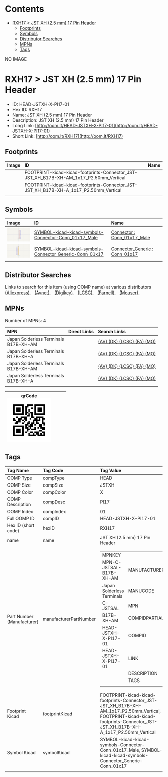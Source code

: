 



Contents
========

* [RXH17 > JST XH (2.5 mm) 17 Pin Header](#rxh17--jst-xh-25-mm-17-pin-header)
	* [Footprints](#footprints)
	* [Symbols](#symbols)
	* [Distributor Searches](#distributor-searches)
	* [MPNs](#mpns)
	* [Tags](#tags)
  
NO IMAGE  
# RXH17 > JST XH (2.5 mm) 17 Pin Header

- ID: HEAD-JSTXH-X-PI17-01
- Hex ID: RXH17
- Name: JST XH (2.5 mm) 17 Pin Header
- Description: JST XH (2.5 mm) 17 Pin Header
- Long Link: [http://oom.lt/HEAD-JSTXH-X-PI17-01](http://oom.lt/HEAD-JSTXH-X-PI17-01)
- Short Link: [http://oom.lt/RXH17](http://oom.lt/RXH17)

## Footprints
  

|Image|ID|Name|
| :--- | :--- | :--- |
||FOOTPRINT-kicad-kicad-footprints-Connector_JST-JST_XH_B17B-XH-AM_1x17_P2.50mm_Vertical||
||FOOTPRINT-kicad-kicad-footprints-Connector_JST-JST_XH_B17B-XH-A_1x17_P2.50mm_Vertical||
||||

## Symbols
  

|Image|ID|Name|
| :--- | :--- | :--- |
|[![](https://raw.githubusercontent.com/oomlout/oomlout_OOMP_eda_V2/main/SYMBOL/kicad/kicad-symbols/Connector/Conn_01x17_Male/image_140.png)](https://github.com/oomlout/oomlout_OOMP_eda_V2/tree/main/SYMBOL/kicad/kicad-symbols/Connector/Conn_01x17_Male/)|[SYMBOL-kicad-kicad-symbols-Connector-Conn_01x17_Male](https://github.com/oomlout/oomlout_OOMP_eda_V2/tree/main/SYMBOL/kicad/kicad-symbols/Connector/Conn_01x17_Male/)|[Connector : Conn_01x17_Male](https://github.com/oomlout/oomlout_OOMP_eda_V2/tree/main/SYMBOL/kicad/kicad-symbols/Connector/Conn_01x17_Male/)|
|[![](https://raw.githubusercontent.com/oomlout/oomlout_OOMP_eda_V2/main/SYMBOL/kicad/kicad-symbols/Connector_Generic/Conn_01x17/image_140.png)](https://github.com/oomlout/oomlout_OOMP_eda_V2/tree/main/SYMBOL/kicad/kicad-symbols/Connector_Generic/Conn_01x17/)|[SYMBOL-kicad-kicad-symbols-Connector_Generic-Conn_01x17](https://github.com/oomlout/oomlout_OOMP_eda_V2/tree/main/SYMBOL/kicad/kicad-symbols/Connector_Generic/Conn_01x17/)|[Connector_Generic : Conn_01x17](https://github.com/oomlout/oomlout_OOMP_eda_V2/tree/main/SYMBOL/kicad/kicad-symbols/Connector_Generic/Conn_01x17/)|
||||

## Distributor Searches
  
Links to search for this item (using OOMP name) at various distributors  
[(Aliexpress) ](https://www.aliexpress.com/wholesale?SearchText=1117JST+XH+2.5+mm+17+Pin+Header)&nbsp;&nbsp;&nbsp;[(Avnet) ](https://www.avnet.com/shop/us/search/JST+XH+2.5+mm+17+Pin+Header)&nbsp;&nbsp;&nbsp;[(Digikey) ](https://www.digikey.co.uk/en/products/result?s=JST+XH+2.5+mm+17+Pin+Header)&nbsp;&nbsp;&nbsp;[(LCSC) ](https://www.lcsc.com/search?q=JST+XH+2.5+mm+17+Pin+Header)&nbsp;&nbsp;&nbsp;[(Farnell) ](https://uk.farnell.com/search?st=JST+XH+2.5+mm+17+Pin+Header)&nbsp;&nbsp;&nbsp;[(Mouser) ](https://www.mouser.com/c/?q=JST+XH+2.5+mm+17+Pin+Header)&nbsp;&nbsp;&nbsp;
## MPNs
  
Number of MPNs: 4  

|MPN|Direct Links|Search Links|
| :--- | :--- | :--- |
|Japan Solderless Terminals<br>B17B-XH-AM||[(AV) ](https://www.avnet.com/shop/us/search/B17B-XH-AM)[(DK) ](https://www.digikey.co.uk/products/en?keywords=B17B-XH-AM)[(LCSC) ](https://www.lcsc.com/search?q=B17B-XH-AM)[(FA) ](https://uk.farnell.com/search?st=B17B-XH-AM)[(MO) ](https://www.mouser.com/c/?q=B17B-XH-AM)|
|Japan Solderless Terminals<br>B17B-XH-A||[(AV) ](https://www.avnet.com/shop/us/search/B17B-XH-A)[(DK) ](https://www.digikey.co.uk/products/en?keywords=B17B-XH-A)[(LCSC) ](https://www.lcsc.com/search?q=B17B-XH-A)[(FA) ](https://uk.farnell.com/search?st=B17B-XH-A)[(MO) ](https://www.mouser.com/c/?q=B17B-XH-A)|
|Japan Solderless Terminals<br>B17B-XH-AM||[(AV) ](https://www.avnet.com/shop/us/search/B17B-XH-AM)[(DK) ](https://www.digikey.co.uk/products/en?keywords=B17B-XH-AM)[(LCSC) ](https://www.lcsc.com/search?q=B17B-XH-AM)[(FA) ](https://uk.farnell.com/search?st=B17B-XH-AM)[(MO) ](https://www.mouser.com/c/?q=B17B-XH-AM)|
|Japan Solderless Terminals<br>B17B-XH-A||[(AV) ](https://www.avnet.com/shop/us/search/B17B-XH-A)[(DK) ](https://www.digikey.co.uk/products/en?keywords=B17B-XH-A)[(LCSC) ](https://www.lcsc.com/search?q=B17B-XH-A)[(FA) ](https://uk.farnell.com/search?st=B17B-XH-A)[(MO) ](https://www.mouser.com/c/?q=B17B-XH-A)|
||||
  

|qrCode<br>[![](https://raw.githubusercontent.com/oomlout/oomlout_OOMP_parts_V2/main/HEAD/JSTXH/X/PI17/01/qrCode_140.png)](https://github.com/oomlout/oomlout_OOMP_parts_V2/tree/main/HEAD/JSTXH/X/PI17/01/qrCode.png)||||
| :---: | :---: | :---: | :---: |

## Tags
  

|Tag Name|Tag Code|Tag Value|
| :--- | :--- | :--- |
|OOMP Type|oompType|HEAD|
|OOMP Size|oompSize|JSTXH|
|OOMP Color|oompColor|X|
|OOMP Description|oompDesc|PI17|
|OOMP Index|oompIndex|01|
|Full OOMP ID|oompID|HEAD-JSTXH-X-PI17-01|
|Hex ID (short code)|hexID|RXH17|
|name|name|JST XH (2.5 mm) 17 Pin Header|
|Part Number (Manufacturer)|manufacturerPartNumber|<table><tr><td>MPNKEY</td></tr><tr><td> MPN-C-JSTSAL-B17B-XH-AM</td><td> MANUFACTURER</td></tr><tr><td> Japan Solderless Terminals</td><td> MANUCODE</td></tr><tr><td> C-JSTSAL</td><td> MPN</td></tr><tr><td> B17B-XH-AM</td><td> OOMPIDPARTIAL</td></tr><tr><td> HEAD-JSTXH-X-PI17-01</td><td> OOMPID</td></tr><tr><td> HEAD-JSTXH-X-PI17-01</td><td> LINK</td></tr><tr><td> </td><td> DESCRIPTION</td></tr><tr><td> </td><td> TAGS</td></tr><tr><td> </td></tr></table></td><td> <table><tr><td>MPNKEY</td></tr><tr><td> MPN-C-JSTSAL-B17B-XH-A</td><td> MANUFACTURER</td></tr><tr><td> Japan Solderless Terminals</td><td> MANUCODE</td></tr><tr><td> C-JSTSAL</td><td> MPN</td></tr><tr><td> B17B-XH-A</td><td> OOMPIDPARTIAL</td></tr><tr><td> HEAD-JSTXH-X-PI17-01</td><td> OOMPID</td></tr><tr><td> HEAD-JSTXH-X-PI17-01</td><td> LINK</td></tr><tr><td> </td><td> DESCRIPTION</td></tr><tr><td> </td><td> TAGS</td></tr><tr><td> </td></tr></table></td><td> <table><tr><td>MPNKEY</td></tr><tr><td> MPN-C-JSTSAL-B17B-XH-AM</td><td> MANUFACTURER</td></tr><tr><td> Japan Solderless Terminals</td><td> MANUCODE</td></tr><tr><td> C-JSTSAL</td><td> MPN</td></tr><tr><td> B17B-XH-AM</td><td> OOMPIDPARTIAL</td></tr><tr><td> HEAD-JSTXH-X-PI17-01</td><td> OOMPID</td></tr><tr><td> HEAD-JSTXH-X-PI17-01</td><td> LINK</td></tr><tr><td> </td><td> DESCRIPTION</td></tr><tr><td> </td><td> TAGS</td></tr><tr><td> </td></tr></table></td><td> <table><tr><td>MPNKEY</td></tr><tr><td> MPN-C-JSTSAL-B17B-XH-A</td><td> MANUFACTURER</td></tr><tr><td> Japan Solderless Terminals</td><td> MANUCODE</td></tr><tr><td> C-JSTSAL</td><td> MPN</td></tr><tr><td> B17B-XH-A</td><td> OOMPIDPARTIAL</td></tr><tr><td> HEAD-JSTXH-X-PI17-01</td><td> OOMPID</td></tr><tr><td> HEAD-JSTXH-X-PI17-01</td><td> LINK</td></tr><tr><td> </td><td> DESCRIPTION</td></tr><tr><td> </td><td> TAGS</td></tr><tr><td> </td></tr></table>|
|Footprint Kicad|footprintKicad|FOOTPRINT-kicad-kicad-footprints-Connector_JST-JST_XH_B17B-XH-AM_1x17_P2.50mm_Vertical, FOOTPRINT-kicad-kicad-footprints-Connector_JST-JST_XH_B17B-XH-A_1x17_P2.50mm_Vertical|
|Symbol Kicad|symbolKicad|SYMBOL-kicad-kicad-symbols-Connector-Conn_01x17_Male, SYMBOL-kicad-kicad-symbols-Connector_Generic-Conn_01x17|
||||
